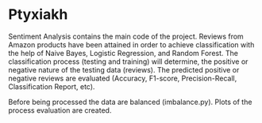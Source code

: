 # Ptyxiakh
Sentiment Analysis contains the main code of the project. 
Reviews from Amazon products have been attained in order to achieve classification with the help of Naive Bayes, Logistic Regression, 
and Random Forest. The classification process (testing and training) will determine,
the positive or negative nature of the testing data (reviews). 
The predicted positive or negative reviews are evaluated (Accuracy, F1-score, Precision-Recall, Classification Report, etc).

Before being processed the data are balanced (imbalance.py).
Plots of the process evaluation are created.
